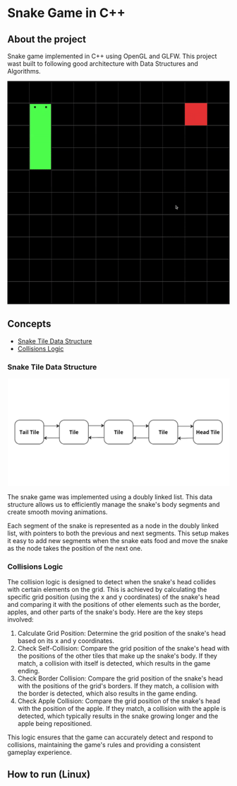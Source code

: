 # Snake Game in C++

## About the project

Snake game implemented in C++ using OpenGL and GLFW.
This project wast built to following good architecture with Data Structures and Algorithms.

<p align="center">
  <img src="./docs/presentation.gif" alt="Presentation" width="800px">
</p>

## Concepts

- [Snake Tile Data Structure](#snake-tile-data-structure)
- [Collisions Logic](#collisions-logic)

### Snake Tile Data Structure

<p align="center">
  <img src="./docs/data-structure.jpg" alt="Presentation" width="1000px">
</p>

The snake game was implemented using a doubly linked list. This data structure allows us to efficiently manage the snake's body segments and create smooth moving animations.

Each segment of the snake is represented as a node in the doubly linked list, with pointers to both the previous and next segments. This setup makes it easy to add new segments when the snake eats food and move the snake as the node takes the position of the next one.

### Collisions Logic


The collision logic is designed to detect when the snake's head collides with certain elements on the grid. This is achieved by calculating the specific grid position (using the x and y coordinates) of the snake's head and comparing it with the positions of other elements such as the border, apples, and other parts of the snake's body. Here are the key steps involved:

1. Calculate Grid Position: Determine the grid position of the snake's head based on its x and y coordinates.
2. Check Self-Collision: Compare the grid position of the snake's head with the positions of the other tiles that make up the snake's body. If they match, a collision with itself is detected, which results in the game ending.
3. Check Border Collision: Compare the grid position of the snake's head with the positions of the grid's borders. If they match, a collision with the border is detected, which also results in the game ending.
4. Check Apple Collision: Compare the grid position of the snake's head with the position of the apple. If they match, a collision with the apple is detected, which typically results in the snake growing longer and the apple being repositioned.

This logic ensures that the game can accurately detect and respond to collisions, maintaining the game's rules and providing a consistent gameplay experience.

## How to run (Linux)

<!-- ## How to run

```bash
$ mkdir build
$ cd build
$ cmake ..
$ make
$ ./snake-game
```

## How to play

- Use the arrow keys to move the snake.
- Press the space bar to make the snake jump.
- Press the enter key to restart the game.

## How to compile and run

```bash
$ make
$ ./main
```

## How to test

```bash
$ ./snake-game
``` -->

<!-- - Linked list because we need the info of the next node -->
<!-- - The tail of the snake is the head of the linked list because it's more fast to insert the new node -->
